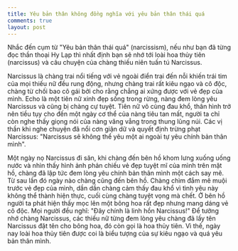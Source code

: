 ```yaml
---
title: Yêu bản thân không đồng nghĩa với yêu bản thân thái quá
comments: true
layout: post
---
```


Nhắc đến cụm từ "Yêu bản thân thái quá" (narcissism), nếu như bạn đã từng đọc thần thoại Hy Lạp thì nhất định bạn sẽ nhớ tới loài hoa thủy tiên (narcissus) và câu chuyện của chàng thiếu niên tuấn tú Narcissus.

Narcissus là chàng trai nổi tiếng với vẻ ngoài điển trai đến nỗi khiến trái tim của mọi thiếu nữ đều rung động, nhưng chàng trai rất kiêu ngạo và cô độc, chàng từ chối bao cô gái bởi cho rằng chẳng ai xứng được với vẻ đẹp của mình. Echo là một tiên nữ xinh đẹp sống trong rừng, nàng đem lòng yêu Narcissus và cũng bị chàng cự tuyệt. Tiên nữ vô cùng đau khổ, thân hình trở nên tiều tụy cho đến một ngày cơ thể của nàng tiêu tan mất, người ta chỉ còn nghe thấy giọng nói của nàng văng vẳng trong thung lũng núi. Các vị thần khi nghe chuyện đã nổi cơn giận dữ và quyết định trừng phạt Narcissus: "Narcissus sẽ không thể yêu một ai ngoài tự yêu chính bản thân mình".

Một ngày nọ Narcissus đi săn, khi chàng đến bên hồ khom lưng xuống uống nước và nhìn thấy hình ảnh phản chiếu vẻ đẹp tuyệt mĩ của mình trên mặt hồ, chàng đã lập tức đem lòng yêu chính bản thân mình một cách say mê. Từ sau lần đó ngày nào chàng cũng đến bên hồ. Chàng chìm đắm mê muội trước vẻ đẹp của mình, dần dần chàng cảm thấy đau khổ vì tình yêu này không thể thành hiện thực, cuối cùng chàng tuyệt vọng mà chết. Ở bên hồ người ta phát hiện thấy mọc lên một bông hoa rất đẹp nhưng mang dáng vẻ cô độc. Mọi người đều nghĩ: "Đây chính là linh hồn Narcissus!" Để tưởng nhớ chàng Narcissus, các thiếu nữ từng đem lòng yêu chàng đã lấy tên Narcissus đặt tên cho bông hoa, đó còn gọi là hoa thủy tiên. Vì thế, ngày nay loài hoa thủy tiên được coi là biểu tượng của sự kiêu ngạo và quá yêu bản thân mình.